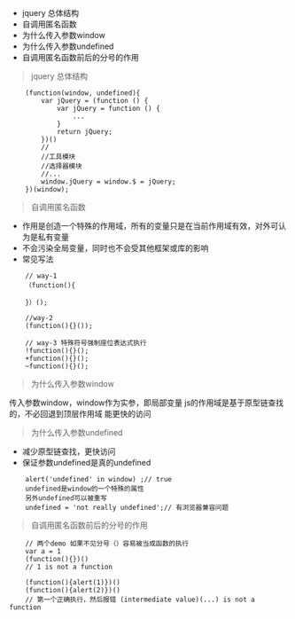 - jquery 总体结构
- 自调用匿名函数
- 为什么传入参数window
- 为什么传入参数undefined
- 自调用匿名函数前后的分号的作用


> jquery 总体结构

```
    (function(window, undefined){
        var jQuery = (function () {
            var jQuery = function () {
                ...
            }
            return jQuery;
        })()
        //
        //工具模块
        //选择器模块
        //...
        window.jQuery = window.$ = jQuery;
    })(window);
```

> 自调用匿名函数

- 作用是创造一个特殊的作用域，所有的变量只是在当前作用域有效，对外可认为是私有变量
- 不会污染全局变量，同时也不会受其他框架或库的影响
- 常见写法
```
    // way-1
    （function(){

    }）();

    //way-2
    (function(){}());

    // way-3 特殊符号强制座位表达式执行
    !function(){}();
    +function(){}();
    ~function(){}();

```

> 为什么传入参数window

传入参数window，window作为实参，即局部变量
js的作用域是基于原型链查找的，不必回退到顶层作用域
能更快的访问

> 为什么传入参数undefined

- 减少原型链查找，更快访问
- 保证参数undefined是真的undefined

```
    alert('undefined' in window) ;// true
    undefined是window的一个特殊的属性
    另外undefined可以被重写
    undefined = 'not really undefined';// 有浏览器兼容问题

```


> 自调用匿名函数前后的分号的作用

```
    // 两个demo 如果不见分号（）容易被当成函数的执行
    var a = 1
    (function(){})()
    // 1 is not a function

    (function(){alert(1)})()
    (function(){alert(2)})()
    // 第一个正确执行，然后报错 (intermediate value)(...) is not a function
```



